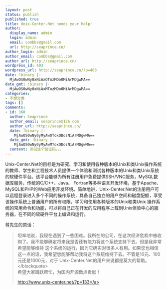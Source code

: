 ```yaml
---
layout: post
status: publish
published: true
title: Unix-Center.Net needs your help!
author:
  display_name: admin
  login: admin
  email: combbs@gmail.com
  url: http://seaprince.cn/
author_login: admin
author_email: combbs@gmail.com
author_url: http://seaprince.cn/
wordpress_id: 403
wordpress_url: http://seaprince.cn/?p=403
date: !binary |-
  MjAwOS0wNy0xNiAxOTozMDo0MiArMDgwMA==
date_gmt: !binary |-
  MjAwOS0wNy0xNiAxMTozMDo0MiArMDgwMA==
categories:
- 不想分类
tags: []
comments:
- id: 368
  author: Seaprince
  author_email: seaprince@126.com
  author_url: http://seaprince.cn/
  date: !binary |-
    MjAwOS0wNy0yMyAwOToxODozNiArMDgwMA==
  date_gmt: !binary |-
    MjAwOS0wNy0yMyAwMToxODozNiArMDgwMA==
  content: 测试这个验证码。。。
---
```

<p>Unix-Center.Net的目标是为研究、学习和使用各种版本的Unix和类Unix操作系统的教师、学生和工程技术人员提供一个体验和测试各种版本的Unix和类Unix系统的软硬件平台。该平台能够为所有注册用户免费提供SSH&#47;VNC服务，MySQL数据库服务，传统的C&#47;C++、Java、 Fortran等多种语言开发环境，基于Apache、MySQL和PHP的Web应用开发环境。简单地讲，Unix-Center.Net的注册用户可 以远程登录进入多个不同的操作系统，具备自己独立的用户空间和磁盘配额，享受该操作系统上普通用户的所有权限，学习和使用各种版本的Unix和类Unix 操作系统的常用命令和功能，可以将自己正在开发的应用程序上载到Unix体验中心的服务器，在不同的软硬件平台上编译和运行。</p>
<p>蒋先生的原话：</p>
<blockquote><p>坦率地说，我现在遇到了一些困难。我所在的公司，在这次经济危机中被收购了。我不能够确定将来我是否还有能力将这个系统支持下去。但是我非常希望能够维持 这个系统的运行，因为它确实对很多人有用。如果您也相信这一点的话，我希望您能够帮助我将这个系统维持下去。不管是10元、100元还是1000元，对于 Unix-Center.Net的用户来说都是莫大的帮助。<&#47;blockquote><br />
希望大家踊跃帮忙，为国内开源做点贡献！</p>
<p><a href="http:&#47;&#47;www.unix-center.net&#47;?p=133">http:&#47;&#47;www.unix-center.net&#47;?p=133<&#47;a></p>
